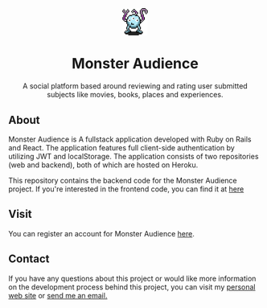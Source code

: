 

<div style='display: flex; flex-direction: row; justify-content: center;'>
<img src='./public/MA.png' alt='project-logo' style='width:10%;'/>
</div>
<h1 style='text-align: center;'>Monster Audience</h1>

<div style='text-align: center'>
A social platform based around reviewing and rating user submitted subjects like movies, books, places and experiences.
</div>

## About

Monster Audience is A fullstack application developed with Ruby on Rails and React. The application features full client-side authentication by utilizing JWT and localStorage. The application consists of two repositories (web and backend), both of which are hosted on Heroku.

This repository contains the backend code for the Monster Audience project. If you're interested in the frontend code, you can find it at <a href='https://github.com/tracedelange/monster-audience-web'>here</a>

## Visit

You can register an account for Monster Audience <a href='https://monster-audience-web.herokuapp.com/landing'>here</a>. 


## Contact

If you have any questions about this project or would like more information on the development process behind this project, you can visit my <a href='www.delangedev.com'>personal web site</a> or <a href='mailto:tracedelange@me.com'> send me an email.</a>


<!-- ## Acknowledgments

Inspiration, code snippets, etc.
* [awesome-readme](https://github.com/matiassingers/awesome-readme)
* [PurpleBooth](https://gist.github.com/PurpleBooth/109311bb0361f32d87a2)
* [dbader](https://github.com/dbader/readme-template)
* [zenorocha](https://gist.github.com/zenorocha/4526327)
* [fvcproductions](https://gist.github.com/fvcproductions/1bfc2d4aecb01a834b46) -->